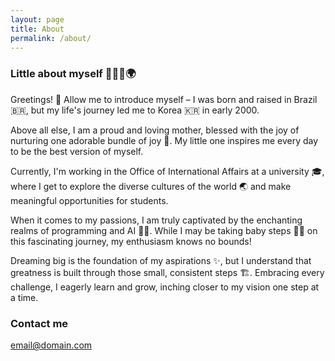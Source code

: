 ```yaml
---
layout: page
title: About
permalink: /about/
---
```


### Little about myself 👩🏻‍💻🌍

Greetings! 🌟 
Allow me to introduce myself – I was born and raised in Brazil 🇧🇷, but my life's journey led me to Korea 🇰🇷 in early 2000.

Above all else, I am a proud and loving mother, blessed with the joy of nurturing one adorable bundle of joy 🍼. My little one inspires me every day to be the best version of myself.

Currently, I'm working in the Office of International Affairs at a university 🎓, where I get to explore the diverse cultures of the world 🌏 and make meaningful opportunities for students.

When it comes to my passions, I am truly captivated by the enchanting realms of programming and AI 🚀🤖. While I may be taking baby steps 🚶‍♀️ on this fascinating journey, my enthusiasm knows no bounds!

Dreaming big is the foundation of my aspirations ✨, but I understand that greatness is built through those small, consistent steps 🏗️. Embracing every challenge, I eagerly learn and grow, inching closer to my vision one step at a time.

### Contact me

[email@domain.com](mailto:quinha1226@gmail.com)

